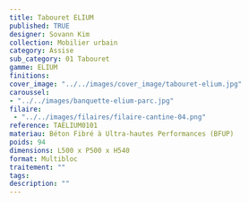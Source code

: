 ```yaml
---
title: Tabouret ELIUM 
published: TRUE
designer: Sovann Kim
collection: Mobilier urbain
category: Assise
sub_category: 01 Tabouret
gamme: ELIUM
finitions: 
cover_image: "../../images/cover_image/tabouret-elium.jpg"
caroussel: 
- "../../images/banquette-elium-parc.jpg"
filaire: 
 - "../../images/filaires/filaire-cantine-04.png"
reference: TAELIUM0101
materiau: Béton Fibré à Ultra-hautes Performances (BFUP)
poids: 94
dimensions: L500 x P500 x H540
format: Multibloc
traitement: ""
tags: 
description: ""
---
```

